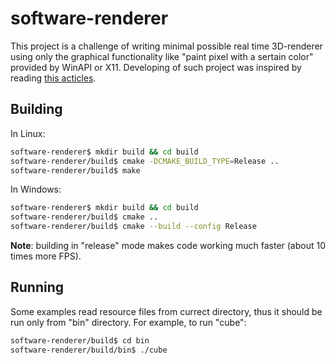 # software-renderer

This project is a challenge of writing minimal possible real time 3D-renderer using only the graphical functionality like "paint pixel with a sertain color" provided by WinAPI or X11.
Developing of such project was inspired by reading [this acticles](https://github.com/ssloy/tinyrenderer/wiki).

## Building
In Linux:
```bash
software-renderer$ mkdir build && cd build
software-renderer/build$ cmake -DCMAKE_BUILD_TYPE=Release ..
software-renderer/build$ make
```

In Windows:
```bash
software-renderer$ mkdir build && cd build
software-renderer/build$ cmake ..
software-renderer/build$ cmake --build --config Release
```

**Note**: building in "release" mode makes code working much faster (about 10 times more FPS).

## Running
Some examples read resource files from currect directory, thus it should be run only from "bin" directory. For example, to run "cube":
```bash
software-renderer/build$ cd bin
software-renderer/build/bin$ ./cube
```
